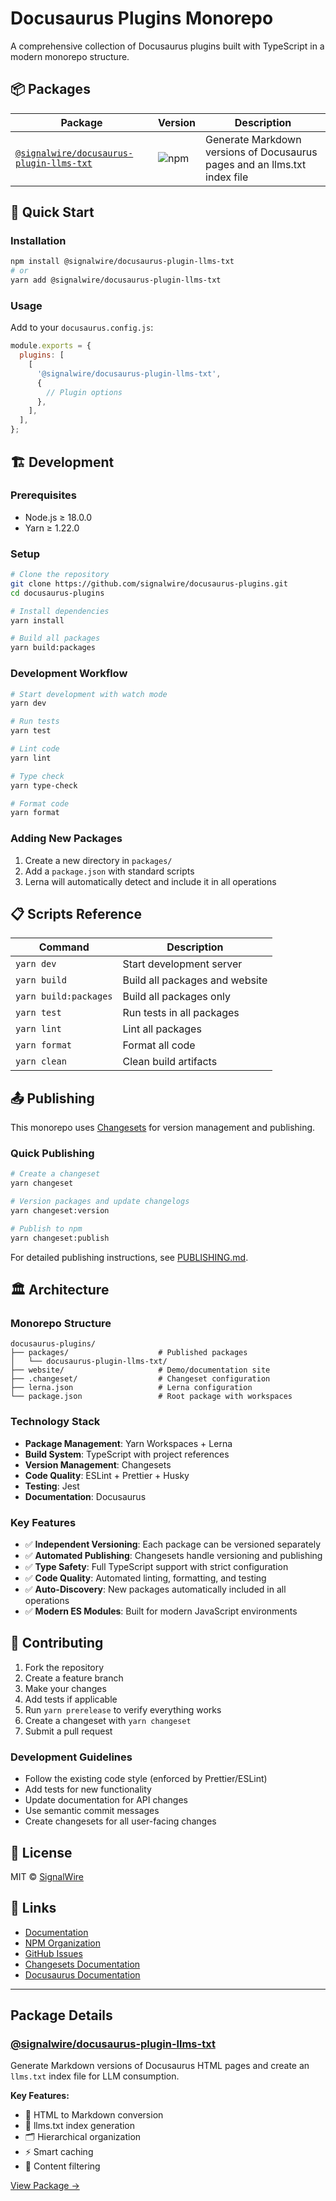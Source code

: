 # Docusaurus Plugins Monorepo

A comprehensive collection of Docusaurus plugins built with TypeScript in a modern monorepo
structure.

## 📦 Packages

| Package                                                                           | Version                                                                     | Description                                                               |
| --------------------------------------------------------------------------------- | --------------------------------------------------------------------------- | ------------------------------------------------------------------------- |
| [`@signalwire/docusaurus-plugin-llms-txt`](./packages/docusaurus-plugin-llms-txt) | ![npm](https://img.shields.io/npm/v/@signalwire/docusaurus-plugin-llms-txt) | Generate Markdown versions of Docusaurus pages and an llms.txt index file |

## 🚀 Quick Start

### Installation

```bash
npm install @signalwire/docusaurus-plugin-llms-txt
# or
yarn add @signalwire/docusaurus-plugin-llms-txt
```

### Usage

Add to your `docusaurus.config.js`:

```javascript
module.exports = {
  plugins: [
    [
      '@signalwire/docusaurus-plugin-llms-txt',
      {
        // Plugin options
      },
    ],
  ],
};
```

## 🏗 Development

### Prerequisites

- Node.js ≥ 18.0.0
- Yarn ≥ 1.22.0

### Setup

```bash
# Clone the repository
git clone https://github.com/signalwire/docusaurus-plugins.git
cd docusaurus-plugins

# Install dependencies
yarn install

# Build all packages
yarn build:packages
```

### Development Workflow

```bash
# Start development with watch mode
yarn dev

# Run tests
yarn test

# Lint code
yarn lint

# Type check
yarn type-check

# Format code
yarn format
```

### Adding New Packages

1. Create a new directory in `packages/`
2. Add a `package.json` with standard scripts
3. Lerna will automatically detect and include it in all operations

## 📋 Scripts Reference

| Command               | Description                    |
| --------------------- | ------------------------------ |
| `yarn dev`            | Start development server       |
| `yarn build`          | Build all packages and website |
| `yarn build:packages` | Build all packages only        |
| `yarn test`           | Run tests in all packages      |
| `yarn lint`           | Lint all packages              |
| `yarn format`         | Format all code                |
| `yarn clean`          | Clean build artifacts          |

## 📤 Publishing

This monorepo uses [Changesets](https://github.com/changesets/changesets) for version management and
publishing.

### Quick Publishing

```bash
# Create a changeset
yarn changeset

# Version packages and update changelogs
yarn changeset:version

# Publish to npm
yarn changeset:publish
```

For detailed publishing instructions, see [PUBLISHING.md](./PUBLISHING.md).

## 🏛 Architecture

### Monorepo Structure

```
docusaurus-plugins/
├── packages/                    # Published packages
│   └── docusaurus-plugin-llms-txt/
├── website/                     # Demo/documentation site
├── .changeset/                  # Changeset configuration
├── lerna.json                   # Lerna configuration
└── package.json                 # Root package with workspaces
```

### Technology Stack

- **Package Management**: Yarn Workspaces + Lerna
- **Build System**: TypeScript with project references
- **Version Management**: Changesets
- **Code Quality**: ESLint + Prettier + Husky
- **Testing**: Jest
- **Documentation**: Docusaurus

### Key Features

- ✅ **Independent Versioning**: Each package can be versioned separately
- ✅ **Automated Publishing**: Changesets handle versioning and publishing
- ✅ **Type Safety**: Full TypeScript support with strict configuration
- ✅ **Code Quality**: Automated linting, formatting, and testing
- ✅ **Auto-Discovery**: New packages automatically included in all operations
- ✅ **Modern ES Modules**: Built for modern JavaScript environments

## 🤝 Contributing

1. Fork the repository
2. Create a feature branch
3. Make your changes
4. Add tests if applicable
5. Run `yarn prerelease` to verify everything works
6. Create a changeset with `yarn changeset`
7. Submit a pull request

### Development Guidelines

- Follow the existing code style (enforced by Prettier/ESLint)
- Add tests for new functionality
- Update documentation for API changes
- Use semantic commit messages
- Create changesets for all user-facing changes

## 📜 License

MIT © [SignalWire](https://github.com/signalwire)

## 🔗 Links

- [Documentation](https://signalwire.github.io/docusaurus-plugins/)
- [NPM Organization](https://www.npmjs.com/org/signalwire)
- [GitHub Issues](https://github.com/signalwire/docusaurus-plugins/issues)
- [Changesets Documentation](https://github.com/changesets/changesets)
- [Docusaurus Documentation](https://docusaurus.io/)

---

## Package Details

### [@signalwire/docusaurus-plugin-llms-txt](./packages/docusaurus-plugin-llms-txt)

Generate Markdown versions of Docusaurus HTML pages and create an `llms.txt` index file for LLM
consumption.

**Key Features:**

- 🔄 HTML to Markdown conversion
- 📝 llms.txt index generation
- 🗂️ Hierarchical organization
- ⚡ Smart caching
- 🎯 Content filtering

[View Package →](./packages/docusaurus-plugin-llms-txt)
